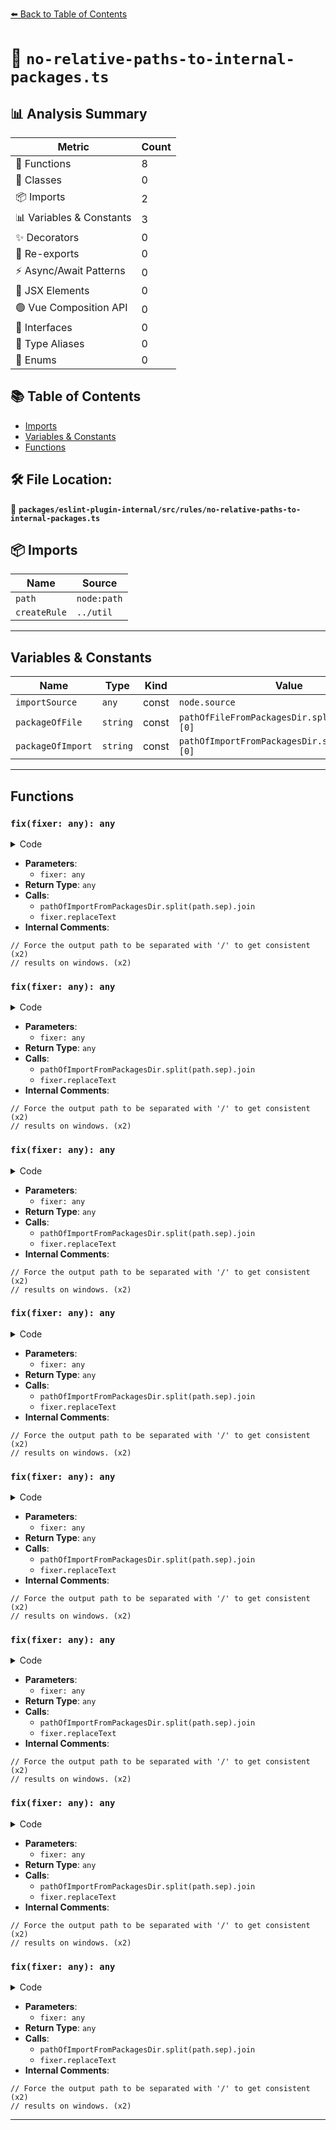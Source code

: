 [⬅️ Back to Table of Contents](../../../../index.md)

# 📄 `no-relative-paths-to-internal-packages.ts`

## 📊 Analysis Summary

| Metric | Count |
|--------|-------|
| 🔧 Functions | 8 |
| 🧱 Classes | 0 |
| 📦 Imports | 2 |
| 📊 Variables & Constants | 3 |
| ✨ Decorators | 0 |
| 🔄 Re-exports | 0 |
| ⚡ Async/Await Patterns | 0 |
| 💠 JSX Elements | 0 |
| 🟢 Vue Composition API | 0 |
| 📐 Interfaces | 0 |
| 📑 Type Aliases | 0 |
| 🎯 Enums | 0 |

## 📚 Table of Contents

- [Imports](#imports)
- [Variables & Constants](#variables-constants)
- [Functions](#functions)

## 🛠️ File Location:
📂 **`packages/eslint-plugin-internal/src/rules/no-relative-paths-to-internal-packages.ts`**

## 📦 Imports

| Name | Source |
|------|--------|
| `path` | `node:path` |
| `createRule` | `../util` |


---

## Variables & Constants

| Name | Type | Kind | Value | Exported |
|------|------|------|-------|----------|
| `importSource` | `any` | const | `node.source` | ✗ |
| `packageOfFile` | `string` | const | `pathOfFileFromPackagesDir.split(path.sep)[0]` | ✗ |
| `packageOfImport` | `string` | const | `pathOfImportFromPackagesDir.split(path.sep)[0]` | ✗ |


---

## Functions

### `fix(fixer: any): any`

<details><summary>Code</summary>

```ts
fixer => {
              // Force the output path to be separated with '/' to get consistent
              // results on windows.
              const platformIndependentRelativePathOfImportFromPackagesDir =
                pathOfImportFromPackagesDir.split(path.sep).join('/');
              return fixer.replaceText(
                importSource,
                `'@typescript-eslint/${platformIndependentRelativePathOfImportFromPackagesDir}'`,
              );
            }
```
</details>

- **Parameters**:
  - `fixer: any`
- **Return Type**: `any`
- **Calls**:
  - `pathOfImportFromPackagesDir.split(path.sep).join`
  - `fixer.replaceText`
- **Internal Comments**:
```
// Force the output path to be separated with '/' to get consistent (x2)
// results on windows. (x2)
```

### `fix(fixer: any): any`

<details><summary>Code</summary>

```ts
fixer => {
              // Force the output path to be separated with '/' to get consistent
              // results on windows.
              const platformIndependentRelativePathOfImportFromPackagesDir =
                pathOfImportFromPackagesDir.split(path.sep).join('/');
              return fixer.replaceText(
                importSource,
                `'@typescript-eslint/${platformIndependentRelativePathOfImportFromPackagesDir}'`,
              );
            }
```
</details>

- **Parameters**:
  - `fixer: any`
- **Return Type**: `any`
- **Calls**:
  - `pathOfImportFromPackagesDir.split(path.sep).join`
  - `fixer.replaceText`
- **Internal Comments**:
```
// Force the output path to be separated with '/' to get consistent (x2)
// results on windows. (x2)
```

### `fix(fixer: any): any`

<details><summary>Code</summary>

```ts
fixer => {
              // Force the output path to be separated with '/' to get consistent
              // results on windows.
              const platformIndependentRelativePathOfImportFromPackagesDir =
                pathOfImportFromPackagesDir.split(path.sep).join('/');
              return fixer.replaceText(
                importSource,
                `'@typescript-eslint/${platformIndependentRelativePathOfImportFromPackagesDir}'`,
              );
            }
```
</details>

- **Parameters**:
  - `fixer: any`
- **Return Type**: `any`
- **Calls**:
  - `pathOfImportFromPackagesDir.split(path.sep).join`
  - `fixer.replaceText`
- **Internal Comments**:
```
// Force the output path to be separated with '/' to get consistent (x2)
// results on windows. (x2)
```

### `fix(fixer: any): any`

<details><summary>Code</summary>

```ts
fixer => {
              // Force the output path to be separated with '/' to get consistent
              // results on windows.
              const platformIndependentRelativePathOfImportFromPackagesDir =
                pathOfImportFromPackagesDir.split(path.sep).join('/');
              return fixer.replaceText(
                importSource,
                `'@typescript-eslint/${platformIndependentRelativePathOfImportFromPackagesDir}'`,
              );
            }
```
</details>

- **Parameters**:
  - `fixer: any`
- **Return Type**: `any`
- **Calls**:
  - `pathOfImportFromPackagesDir.split(path.sep).join`
  - `fixer.replaceText`
- **Internal Comments**:
```
// Force the output path to be separated with '/' to get consistent (x2)
// results on windows. (x2)
```

### `fix(fixer: any): any`

<details><summary>Code</summary>

```ts
fixer => {
              // Force the output path to be separated with '/' to get consistent
              // results on windows.
              const platformIndependentRelativePathOfImportFromPackagesDir =
                pathOfImportFromPackagesDir.split(path.sep).join('/');
              return fixer.replaceText(
                importSource,
                `'@typescript-eslint/${platformIndependentRelativePathOfImportFromPackagesDir}'`,
              );
            }
```
</details>

- **Parameters**:
  - `fixer: any`
- **Return Type**: `any`
- **Calls**:
  - `pathOfImportFromPackagesDir.split(path.sep).join`
  - `fixer.replaceText`
- **Internal Comments**:
```
// Force the output path to be separated with '/' to get consistent (x2)
// results on windows. (x2)
```

### `fix(fixer: any): any`

<details><summary>Code</summary>

```ts
fixer => {
              // Force the output path to be separated with '/' to get consistent
              // results on windows.
              const platformIndependentRelativePathOfImportFromPackagesDir =
                pathOfImportFromPackagesDir.split(path.sep).join('/');
              return fixer.replaceText(
                importSource,
                `'@typescript-eslint/${platformIndependentRelativePathOfImportFromPackagesDir}'`,
              );
            }
```
</details>

- **Parameters**:
  - `fixer: any`
- **Return Type**: `any`
- **Calls**:
  - `pathOfImportFromPackagesDir.split(path.sep).join`
  - `fixer.replaceText`
- **Internal Comments**:
```
// Force the output path to be separated with '/' to get consistent (x2)
// results on windows. (x2)
```

### `fix(fixer: any): any`

<details><summary>Code</summary>

```ts
fixer => {
              // Force the output path to be separated with '/' to get consistent
              // results on windows.
              const platformIndependentRelativePathOfImportFromPackagesDir =
                pathOfImportFromPackagesDir.split(path.sep).join('/');
              return fixer.replaceText(
                importSource,
                `'@typescript-eslint/${platformIndependentRelativePathOfImportFromPackagesDir}'`,
              );
            }
```
</details>

- **Parameters**:
  - `fixer: any`
- **Return Type**: `any`
- **Calls**:
  - `pathOfImportFromPackagesDir.split(path.sep).join`
  - `fixer.replaceText`
- **Internal Comments**:
```
// Force the output path to be separated with '/' to get consistent (x2)
// results on windows. (x2)
```

### `fix(fixer: any): any`

<details><summary>Code</summary>

```ts
fixer => {
              // Force the output path to be separated with '/' to get consistent
              // results on windows.
              const platformIndependentRelativePathOfImportFromPackagesDir =
                pathOfImportFromPackagesDir.split(path.sep).join('/');
              return fixer.replaceText(
                importSource,
                `'@typescript-eslint/${platformIndependentRelativePathOfImportFromPackagesDir}'`,
              );
            }
```
</details>

- **Parameters**:
  - `fixer: any`
- **Return Type**: `any`
- **Calls**:
  - `pathOfImportFromPackagesDir.split(path.sep).join`
  - `fixer.replaceText`
- **Internal Comments**:
```
// Force the output path to be separated with '/' to get consistent (x2)
// results on windows. (x2)
```


---